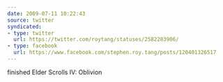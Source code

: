 ```yaml
---
date: 2009-07-11 10:22:43
source: twitter
syndicated:
- type: twitter
  url: https://twitter.com/roytang/statuses/2582283906/
- type: facebook
  url: https://www.facebook.com/stephen.roy.tang/posts/120401326517
---
```


finished Elder Scrolls IV: Oblivion